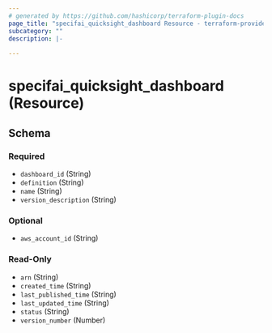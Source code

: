 ```yaml
---
# generated by https://github.com/hashicorp/terraform-plugin-docs
page_title: "specifai_quicksight_dashboard Resource - terraform-provider-specifai"
subcategory: ""
description: |-
  
---
```


# specifai_quicksight_dashboard (Resource)





<!-- schema generated by tfplugindocs -->
## Schema

### Required

- `dashboard_id` (String)
- `definition` (String)
- `name` (String)
- `version_description` (String)

### Optional

- `aws_account_id` (String)

### Read-Only

- `arn` (String)
- `created_time` (String)
- `last_published_time` (String)
- `last_updated_time` (String)
- `status` (String)
- `version_number` (Number)
